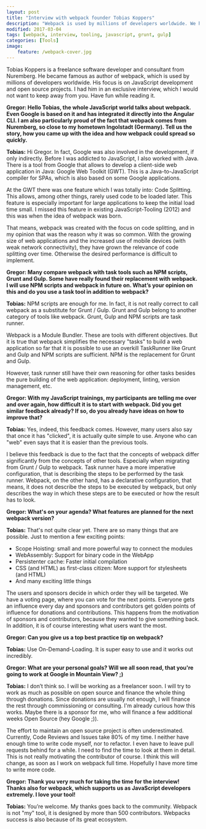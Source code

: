 ```yaml
---
layout: post
title: "Interview with webpack founder Tobias Koppers"
description: "Webpack is used by millions of developers worldwide. We had the chance to get an exclusive interview with the Author of webpack, Tobias Koppers."
modified: 2017-03-04
tags: [webpack, interview, tooling, javascript, grunt, gulp]
categories: [Tools]
image:
    feature: /webpack-cover.jpg
---
```


Tobias Koppers is a freelance software developer and consultant from Nuremberg. He became famous as author of webpack, which is used by millions of developers worldwide. His focus is on JavaScript development and open source projects. I had him in an exclusive interview, which I would not want to keep away from you. Have fun while reading it.  

<!-- more -->  

**Gregor: Hello Tobias, the whole JavaScript world talks about webpack. Even Google is based on it and has integrated it directly into the Angular CLI. I am also particularly proud of the fact that webpack comes from Nuremberg, so close to my hometown Ingolstadt (Germany). Tell us the story, how you came up with the idea and how webpack could spread so quickly.**  
  
**Tobias:** Hi Gregor. In fact, Google was also involved in the development, if only indirectly. Before I was addicted to JavaScript, I also worked with Java. There is a tool from Google that allows to develop a client-side web application in Java: Google Web Toolkit (GWT). This is a Java-to-JavaScript compiler for SPAs, which is also based on some Google applications.  
  
At the GWT there was one feature which I was totally into: Code Splitting. This allows, among other things, rarely used code to be loaded later. This feature is especially important for large applications to keep the initial load time small. I missed this feature in existing JavaScript-Tooling (2012) and this was when the idea of webpack was born.  
  
That means, webpack was created with the focus on code splitting, and in my opinion that was the reason why it was so common. With the growing size of web applications and the increased use of mobile devices (with weak network connectivity), they have grown the relevance of code splitting over time. Otherwise the desired performance is difficult to implement.  
  
**Gregor: Many compare webpack with task tools such as NPM scripts, Grunt and Gulp. Some have really found their replacement with webpack. I will use NPM scripts and webpack in future on. What’s your opinion on this and do you use a task tool in addition to webpack?**  
  
**Tobias:** NPM scripts are enough for me. In fact, it is not really correct to call webpack as a substitute for Grunt / Gulp. Grunt and Gulp belong to another category of tools like webpack. Grunt, Gulp and NPM scripts are task runner.  
  
Webpack is a Module Bundler. These are tools with different objectives. But it is true that webpack simplifies the necessary "tasks" to build a web application so far that it is possible to use an overkill TaskRunner like Grunt and Gulp and NPM scripts are sufficient. NPM is the replacement for Grunt and Gulp.  
  
However, task runner still have their own reasoning for other tasks besides the pure building of the web application: deployment, linting, version management, etc.  
  
**Gregor: With my JavaScript trainings, my participants are telling me over and over again, how difficult it is to start with webpack. Did you get similar feedback already? If so, do you already have ideas on how to improve that?**  
  
**Tobias:** Yes, indeed, this feedback comes. However, many users also say that once it has "clicked", it is actually quite simple to use. Anyone who can "web" even says that it is easier than the previous tools.  
  
I believe this feedback is due to the fact that the concepts of webpack differ significantly from the concepts of other tools. Especially when migrating from Grunt / Gulp to webpack. Task runner have a more imperative configuration, that is describing the steps to be performed by the task runner. Webpack, on the other hand, has a declarative configuration, that means, it does not describe the steps to be executed by webpack, but only describes the way in which these steps are to be executed or how the result has to look.  
  
**Gregor: What's on your agenda? What features are planned for the next webpack version?**  
  
**Tobias:** That's not quite clear yet. There are so many things that are possible. Just to mention a few exciting points:
* Scope Hoisting: small and more powerful way to connect the modules  
* WebAssembly: Support for binary code in the WebApp  
* Persistenter cache: Faster initial compilation  
* CSS (and HTML) as first-class citizen: More support for stylesheets (and HTML)  
* And many exciting little things  
  
The users and sponsors decide in which order they will be targeted. We have a voting page, where you can vote for the next points. Everyone gets an influence every day and sponsors and contributors get golden points of influence for donations and contributions. This happens from the motivation of sponsors and contributors, because they wanted to give something back. In addition, it is of course interesting what users want the most.  
  
**Gregor: Can you give us a top best practice tip on webpack?**  
  
**Tobias:** Use On-Demand-Loading. It is super easy to use and it works out incredibly.  
  
**Gregor: What are your personal goals? Will we all soon read, that you're going to work at Google in Mountain View? ;)**  
  
**Tobias:** I don’t think so. I will be working as a freelancer soon. I will try to work as much as possible on open source and finance the whole thing through donations. Since donations are usually not enough, I will finance the rest through commissioning or consulting. I'm already curious how this works. Maybe there is a sponsor for me, who will finance a few additional weeks Open Source (hey Google ;)).  
  
The effort to maintain an open source project is often underestimated. Currently, Code Reviews and Issues take 80% of my time. I neither have enough time to write code myself, nor to refactor. I even have to leave pull requests behind for a while. I need to find the time to look at them in detail. This is not really motivating the contributor of course. I think this will change, as soon as I work on webpack full time. Hopefully I have more time to write more code.  
  
**Gregor: Thank you very much for taking the time for the interview! Thanks also for webpack, which supports us as JavaScript developers extremely. I love your tool!**  
  
**Tobias:** You’re welcome. My thanks goes back to the community. Webpack is not "my" tool, it is designed by more than 500 contributors. Webpacks success is also because of its great ecosystem.


